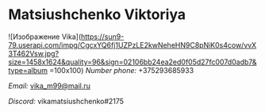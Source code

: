 # Matsiushchenko Viktoriya

![Изображение Vika](https://sun9-79.userapi.com/impg/CgcxYQ6fj1UZPzLE2kwNeheHN9C8pNiK0s4cow/vvX3T462Vsw.jpg?size=1458x1624&quality=96&sign=02106bb24ea2ed0f05d27fc007d0adb7&type=album =100x100)
_Number phone:_ +375293685933

_Email:_ vika_m99@mail.ru

_Discord:_ vikamatsiushchenko#2175
